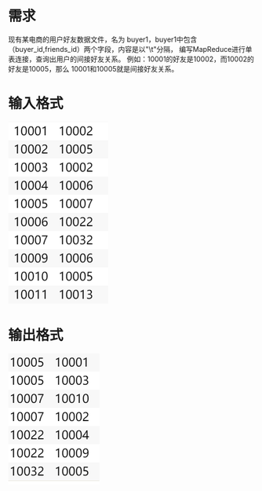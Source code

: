 # 需求
现有某电商的用户好友数据文件，名为 buyer1，buyer1中包含
（buyer_id,friends_id）两个字段，内容是以"\t"分隔，
编写MapReduce进行单表连接，查询出用户的间接好友关系。
例如：10001的好友是10002，而10002的好友是10005，那么
10001和10005就是间接好友关系。

# 输入格式
![img.png](img.png)

# 输出格式
![img_1.png](img_1.png)